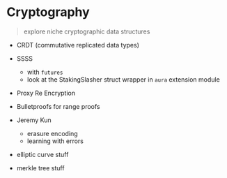 # Cryptography
> explore niche cryptographic data structures

* CRDT (commutative replicated data types)

* SSSS
    * with `futures`
    * look at the StakingSlasher struct wrapper in `aura` extension module

* Proxy Re Encryption

* Bulletproofs for range proofs

* Jeremy Kun
    * erasure encoding
    * learning with errors

* elliptic curve stuff

* merkle tree stuff